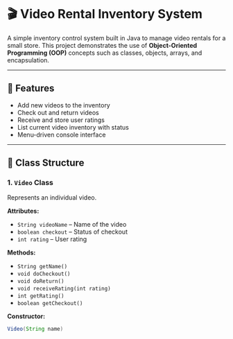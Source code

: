 # 🎬 Video Rental Inventory System

A simple inventory control system built in Java to manage video rentals for a small store. This project demonstrates the use of **Object-Oriented Programming (OOP)** concepts such as classes, objects, arrays, and encapsulation.

---

## 📌 Features

- Add new videos to the inventory
- Check out and return videos
- Receive and store user ratings
- List current video inventory with status
- Menu-driven console interface

---

## 🧱 Class Structure

### 1. `Video` Class

Represents an individual video.

**Attributes:**
- `String videoName` – Name of the video
- `boolean checkout` – Status of checkout
- `int rating` – User rating

**Methods:**
- `String getName()`
- `void doCheckout()`
- `void doReturn()`
- `void receiveRating(int rating)`
- `int getRating()`
- `boolean getCheckout()`

**Constructor:**
```java
Video(String name)
